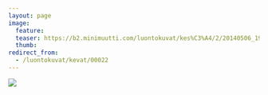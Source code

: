```yaml
---
layout: page
image:
  feature:
  teaser: https://b2.minimuutti.com/luontokuvat/kes%C3%A4/2/20140506_193128-245px.jpg
  thumb:
redirect_from:
  - /luontokuvat/kevat/00022
---
```


![](https://b2.minimuutti.com/luontokuvat/kes%C3%A4/2/20140506_193128-800px.jpg)


